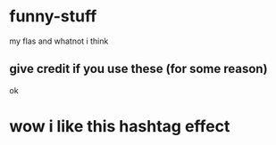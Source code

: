 # funny-stuff

my flas and whatnot i think
## give credit if you use these (for some reason)
ok
# wow i like this hashtag effect
